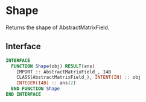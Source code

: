 # Shape

Returns the shape of AbstractMatrixField.

## Interface

```fortran
INTERFACE
  FUNCTION Shape(obj) RESULT(ans)
    IMPORT :: AbstractMatrixField_, I4B
    CLASS(AbstractMatrixField_), INTENT(IN) :: obj
    INTEGER(I4B) :: ans(2)
  END FUNCTION Shape
END INTERFACE
```
